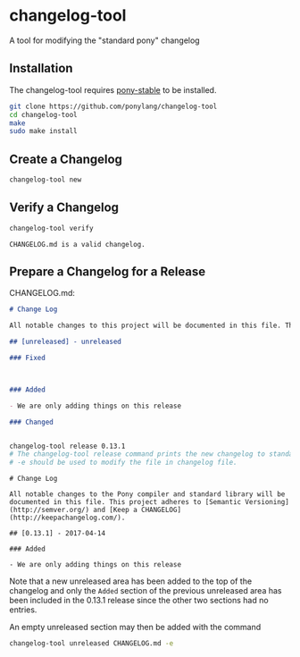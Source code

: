 # changelog-tool
A tool for modifying the "standard pony" changelog

## Installation
The changelog-tool requires [pony-stable](https://github.com/ponylang/pony-stable) to be installed.

```bash
git clone https://github.com/ponylang/changelog-tool
cd changelog-tool
make
sudo make install
```

## Create a Changelog
```bash
changelog-tool new
```

## Verify a Changelog
```bash
changelog-tool verify
```
```
CHANGELOG.md is a valid changelog.
```

## Prepare a Changelog for a Release
CHANGELOG.md:
```markdown
# Change Log

All notable changes to this project will be documented in this file. This project adheres to [Semantic Versioning](http://semver.org/) and [Keep a CHANGELOG](http://keepachangelog.com/).

## [unreleased] - unreleased

### Fixed



### Added

- We are only adding things on this release

### Changed



```

```bash
changelog-tool release 0.13.1
# The changelog-tool release command prints the new changelog to standard output
# -e should be used to modify the file in changelog file.
```

```
# Change Log

All notable changes to the Pony compiler and standard library will be documented in this file. This project adheres to [Semantic Versioning](http://semver.org/) and [Keep a CHANGELOG](http://keepachangelog.com/).

## [0.13.1] - 2017-04-14

### Added

- We are only adding things on this release

```

Note that a new unreleased area has been added to the top of the changelog and only the `Added` section of the previous unreleased area has been included in the 0.13.1 release since the other two sections had no entries.

An empty unreleased section may then be added with the command
```bash
changelog-tool unreleased CHANGELOG.md -e
```
